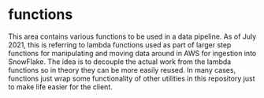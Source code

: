 # functions

This area contains various functions to be used in a data pipeline.  As of July 2021, this is referring to lambda functions used as part of larger step functions for manipulating and moving data around in AWS for ingestion into SnowFlake.  The idea is to decouple the actual work from the lambda functions so in theory they can be more easily reused.  In many cases, functions just wrap some functionality of other utilities in this repository just to make life easier for the client.